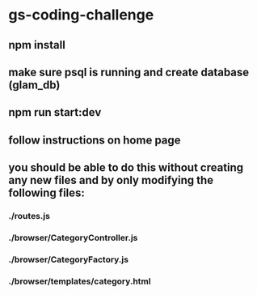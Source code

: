 # gs-coding-challenge
## npm install
## make sure psql is running and create database (glam_db)
## npm run start:dev
## follow instructions on home page
## you should be able to do this without creating any new files and by only modifying the following files:
### ./routes.js
### ./browser/CategoryController.js
### ./browser/CategoryFactory.js
### ./browser/templates/category.html

